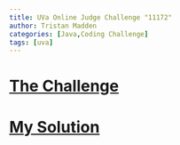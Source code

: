 ```yaml
---
title: UVa Online Judge Challenge "11172"
author: Tristan Madden
categories: [Java,Coding Challenge]
tags: [uva]
---
```

<h1><a href="https://onlinejudge.org/index.php?option=com_onlinejudge&Itemid=8&category=23&page=show_problem&problem=2113">The Challenge</a></h1>
<div style="background:white">
<object data="{{ site.url }}{{ site.baseurl }}/assets/pdf/11172.pdf"  width="100%" height="700px" type="application/pdf"></object>
</div>
<h1><a href="https://gist.github.com/Trimad/d31af233d8feba3877c8f1f673ad9d67#file-uva11172-java">My Solution</a></h1>
<script src="https://gist.github.com/Trimad/d31af233d8feba3877c8f1f673ad9d67.js"></script>